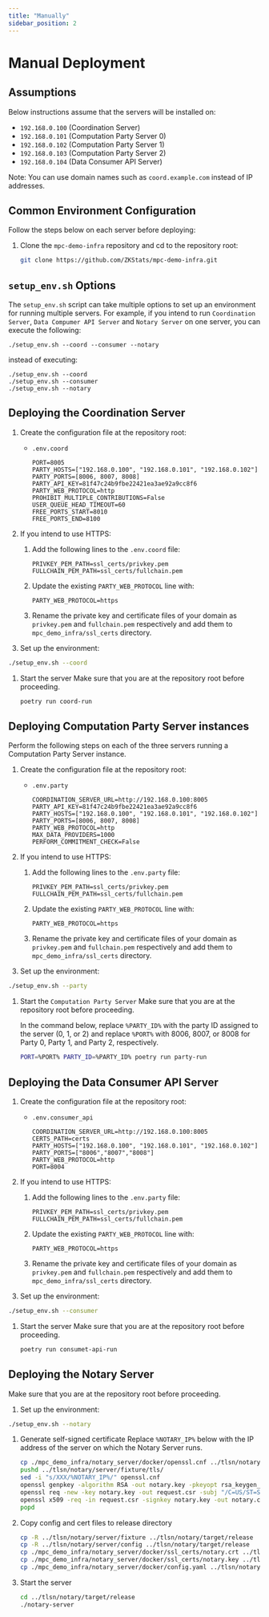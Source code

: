 ```yaml
---
title: "Manually"
sidebar_position: 2
---
```


# Manual Deployment

## Assumptions
Below instructions assume that the servers will be installed on:
- `192.168.0.100` (Coordination Server)
- `192.168.0.101` (Computation Party Server 0)
- `192.168.0.102` (Computation Party Server 1)
- `192.168.0.103` (Computation Party Server 2)
- `192.168.0.104` (Data Consumer API Server)

Note: You can use domain names such as `coord.example.com` instead of IP addresses.

## Common Environment Configuration
Follow the steps below on each server before deploying:

1. Clone the `mpc-demo-infra` repository and cd to the repository root:
   ```bash
   git clone https://github.com/ZKStats/mpc-demo-infra.git
   ```

## `setup_env.sh` Options
The `setup_env.sh` script can take multiple options to set up an environment for running multiple servers. For example, if you intend to run `Coordination Server`, `Data Compumer API Server` and `Notary Server` on one server, you can execute the following:
```
./setup_env.sh --coord --consumer --notary
```

instead of executing:

```
./setup_env.sh --coord
./setup_env.sh --consumer
./setup_env.sh --notary
```

## Deploying the Coordination Server
1. Create the configuration file at the repository root:
   - `.env.coord`
     ```
     PORT=8005
     PARTY_HOSTS=["192.168.0.100", "192.168.0.101", "192.168.0.102"]
     PARTY_PORTS=[8006, 8007, 8008]
     PARTY_API_KEY=81f47c24b9fbe22421ea3ae92a9cc8f6
     PARTY_WEB_PROTOCOL=http
     PROHIBIT_MULTIPLE_CONTRIBUTIONS=False
     USER_QUEUE_HEAD_TIMEOUT=60
     FREE_PORTS_START=8010
     FREE_PORTS_END=8100
     ```
1. If you intend to use HTTPS:
   1. Add the following lines to the `.env.coord` file:
      ```
      PRIVKEY_PEM_PATH=ssl_certs/privkey.pem
      FULLCHAIN_PEM_PATH=ssl_certs/fullchain.pem
      ```

   1. Update the existing `PARTY_WEB_PROTOCOL` line with:
      ```
      PARTY_WEB_PROTOCOL=https

      ```
   1. Rename the private key and certificate files of your domain as `privkey.pem` and `fullchain.pem` respectively and add them to `mpc_demo_infra/ssl_certs` directory.

1. Set up the environment:
  ```bash
  ./setup_env.sh --coord
  ```

1. Start the server
   Make sure that you are at the repository root before proceeding.

   ```bash
   poetry run coord-run
   ```

## Deploying Computation Party Server instances
Perform the following steps on each of the three servers running a Computation Party Server instance.

1. Create the configuration file at the repository root:
   - `.env.party`
     ```
     COORDINATION_SERVER_URL=http://192.168.0.100:8005
     PARTY_API_KEY=81f47c24b9fbe22421ea3ae92a9cc8f6
     PARTY_HOSTS=["192.168.0.100", "192.168.0.101", "192.168.0.102"]
     PARTY_PORTS=[8006, 8007, 8008]
     PARTY_WEB_PROTOCOL=http
     MAX_DATA_PROVIDERS=1000
     PERFORM_COMMITMENT_CHECK=False
     ```

1. If you intend to use HTTPS:
   1. Add the following lines to the `.env.party` file:
      ```
      PRIVKEY_PEM_PATH=ssl_certs/privkey.pem
      FULLCHAIN_PEM_PATH=ssl_certs/fullchain.pem
      ```

   1. Update the existing `PARTY_WEB_PROTOCOL` line with:
      ```
      PARTY_WEB_PROTOCOL=https
      ```

   1. Rename the private key and certificate files of your domain as `privkey.pem` and `fullchain.pem` respectively and add them to `mpc_demo_infra/ssl_certs` directory.

1. Set up the environment:
  ```bash
  ./setup_env.sh --party
  ```

1. Start the `Computation Party Server`
   Make sure that you are at the repository root before proceeding.

   In the command below, replace `%PARTY_ID%` with the party ID assigned to the server (0, 1, or 2) and replace `%PORT%` with 8006, 8007, or 8008 for Party 0, Party 1, and Party 2, respectively.

   ```bash
   PORT=%PORT% PARTY_ID=%PARTY_ID% poetry run party-run
   ```

## Deploying the Data Consumer API Server
1. Create the configuration file at the repository root:
   - `.env.consumer_api`
     ```
     COORDINATION_SERVER_URL=http://192.168.0.100:8005
     CERTS_PATH=certs
     PARTY_HOSTS=["192.168.0.100", "192.168.0.101", "192.168.0.102"]
     PARTY_PORTS=["8006","8007","8008"]
     PARTY_WEB_PROTOCOL=http
     PORT=8004
     ```

1. If you intend to use HTTPS:
   1. Add the following lines to the `.env.party` file:
      ```
      PRIVKEY_PEM_PATH=ssl_certs/privkey.pem
      FULLCHAIN_PEM_PATH=ssl_certs/fullchain.pem
      ```

   1. Update the existing `PARTY_WEB_PROTOCOL` line with:
      ```
      PARTY_WEB_PROTOCOL=https
      ```

   1. Rename the private key and certificate files of your domain as `privkey.pem` and `fullchain.pem` respectively and add them to `mpc_demo_infra/ssl_certs` directory.

1. Set up the environment:
  ```bash
  ./setup_env.sh --consumer
  ```

1. Start the server
   Make sure that you are at the repository root before proceeding.

   ```bash
   poetry run consumet-api-run
   ```

## Deploying the Notary Server
Make sure that you are at the repository root before proceeding.

1. Set up the environment:
  ```bash
  ./setup_env.sh --notary
  ```

1. Generate self-signed certificate
   Replace `%NOTARY_IP%` below with the IP address of the server on which the Notary Server runs.

   ```bash
   cp ./mpc_demo_infra/notary_server/docker/openssl.cnf ../tlsn/notary/server/fixture/tls/
   pushd ../tlsn/notary/server/fixture/tls/
   sed -i "s/XXX/%NOTARY_IP%/" openssl.cnf
   openssl genpkey -algorithm RSA -out notary.key -pkeyopt rsa_keygen_bits:2048
   openssl req -new -key notary.key -out request.csr -subj "/C=US/ST=State/L=City/O=Organization/OU=Department/CN=%NOTARY_IP%"
   openssl x509 -req -in request.csr -signkey notary.key -out notary.crt -days 365 -extfile openssl.cnf -extensions v3_req 
   popd
   ```

1. Copy config and cert files to release directory
   ```bash
   cp -R ../tlsn/notary/server/fixture ../tlsn/notary/target/release
   cp -R ../tlsn/notary/server/config ../tlsn/notary/target/release
   cp ./mpc_demo_infra/notary_server/docker/ssl_certs/notary.crt ../tlsn/notary/target/release/fixture/tls
   cp ./mpc_demo_infra/notary_server/docker/ssl_certs/notary.key ../tlsn/notary/target/release/fixture/tls
   cp ./mpc_demo_infra/notary_server/docker/config.yaml ../tlsn/notary/target/release/config
   ```
1. Start the server
   ```bash
   cd ../tlsn/notary/target/release
   ./notary-server

   ```

